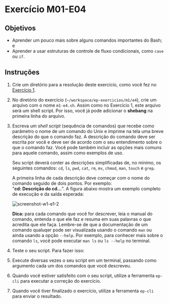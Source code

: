 Exercício M01-E04
=================

Objetivos
---------

- Aprender um pouco mais sobre alguns comandos importantes do Bash; e
- Aprender a usar estruturas de controle de fluxo condicionais, como `case` ou `if`.

Instruções
----------

1. Crie um diretório para a resolução deste exercício, como você fez no [Exercício 1](m01-e01.html).

2. No diretório do exercício (`~/workspace/ep-exercicios/m1/e4`), crie um arquivo com o nome `m1-e4.sh`.
Assim como no Exercício 1, este arquivo será um shell script. Por isso, você já pode adicionar o **shebang**
na primeira linha do arquivo.

3. Escreva um *shell script* (sequência de comandos) que recebe como parâmetro
  o nome de um comando do Unix e imprime na tela uma breve descrição do que o comando faz.
  A descrição do comando deve ser escrita por você e deve ser de acordo com o seu entendimento
  sobre o que o comando faz. Você pode também incluir as opções mais comuns para aquele comando,
  assim como exemplos de uso.

    Seu script deverá conter as descrições simplificadas de, no mínimo, os seguintes comandos:
    `cd`, `ls`, `pwd`, `cat`, `rm`, `mv`, `chmod`, `man`, `touch` e `grep`.

    A primeira linha de cada descrição deve começar com o nome do comando seguido de dois pontos.
    Por exemplo:<br>
    "**cd: Descrição do cd...**". A figura abaixo mostra um exemplo completo de execução e da
    saída esperada:

    ![screenshot-w1-e1-2](assets/images/m01_e04_out_example.png)

    **Dica:** para cada comando que você for descrever, leia o manual do comando, entenda
    o que ele faz e resuma em suas palavras o que acredita que ele faça. Lembre-se de que a documentação de um comando qualuqer pode ser visualizada usando o comando `man` ou ainda usando a opção `--help`. Por exemplo, para conhecer mais sobre o comando `ls`, você pode executar `man ls` ou `ls --help` no terminal.

5. Teste o seu script. Para fazer isso:

  1. Execute diversas vezes o seu script em um terminal, passando como argumento cada um dos comandos
    que você descreveu.

6. Quando você estiver satisfeito com o seu script, utilize a ferramenta `ep-cli`
  para executar a correção do exercício.

7. Quando você tiver finalizado o exercício, utilize a ferramenta `ep-cli`
  para enviar o resultado.
